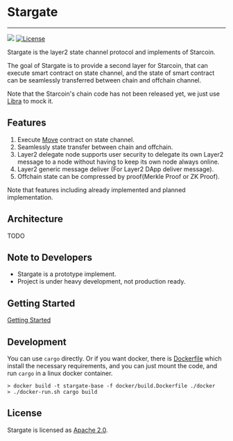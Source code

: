 # Stargate

---

![](https://github.com/starcoinorg/stargate/workflows/Pull%20Request%20Workflow/badge.svg)
[![License](https://img.shields.io/badge/license-Apache-green.svg)](LICENSE)

Stargate is the layer2 state channel protocol and implements of Starcoin. 

The goal of Stargate is to provide a second layer for Starcoin, that can execute smart contract on state channel, and the state of smart contract can be seamlessly transferred between chain and offchain channel.

Note that the Starcoin's chain code has not been released yet, we just use [Libra](https://github.com/libra/libra) to mock it.

## Features

1. Execute [Move](https://github.com/libra/libra/tree/master/language/vm) contract on state channel.
2. Seamlessly state transfer between chain and offchain.
3. Layer2 delegate node supports user security to delegate its own Layer2 message to a node without having to keep its own node always online.
4. Layer2 generic message deliver (For Layer2 DApp deliver message).
5. Offchain state can be compressed by proof(Merkle Proof or ZK Proof).

Note that features including already implemented and planned implementation.

## Architecture

TODO

## Note to Developers

* Stargate is a prototype implement.
* Project is under heavy development, not production ready. 

## Getting Started

[Getting Started](./gettingstarted.md)

## Development

You can use `cargo` directly.
Or if you want docker, there is [Dockerfile](./docker/build.Dockerfile) which install the necessary requirements, 
and you can just mount the code, and run `cargo` in a linux docker container.

```shell script
> docker build -t stargate-base -f docker/build.Dockerfile ./docker
> ./docker-run.sh cargo build
```


## License

Stargate is licensed as [Apache 2.0](https://github.com/libra/libra/blob/master/LICENSE).
